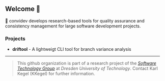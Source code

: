 ## Welcome 👋

🧙 convidev develops research-based tools for quality assurance and consistency management for large software development projects.

### Projects

* **driftool** - A lightweigt CLI tool for branch variance analysis

---

>  This github organization is part of a research project of the [*Software Technology Group*](https://tu-dresden.de/ing/informatik/smt/st?set_language=en) at *Dresden University of Technology*.
Contact Karl Kegel (KKegel) for further information. 
